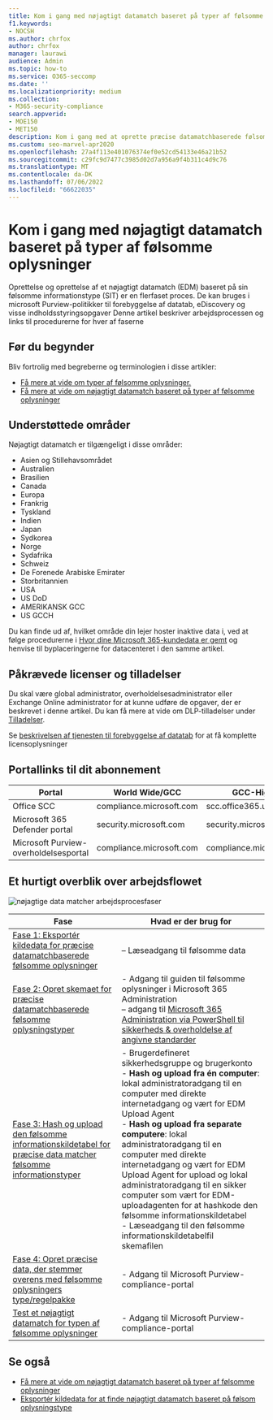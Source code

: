```yaml
---
title: Kom i gang med nøjagtigt datamatch baseret på typer af følsomme oplysninger
f1.keywords:
- NOCSH
ms.author: chrfox
author: chrfox
manager: laurawi
audience: Admin
ms.topic: how-to
ms.service: O365-seccomp
ms.date: ''
ms.localizationpriority: medium
ms.collection:
- M365-security-compliance
search.appverid:
- MOE150
- MET150
description: Kom i gang med at oprette præcise datamatchbaserede følsomme oplysningstyper.
ms.custom: seo-marvel-apr2020
ms.openlocfilehash: 27a4f113e401076374ef0e52cd54133e46a21b52
ms.sourcegitcommit: c29fc9d7477c3985d02d7a956a9f4b311c4d9c76
ms.translationtype: MT
ms.contentlocale: da-DK
ms.lasthandoff: 07/06/2022
ms.locfileid: "66622035"
---
```

# <a name="get-started-with-exact-data-match-based-sensitive-information-types"></a>Kom i gang med nøjagtigt datamatch baseret på typer af følsomme oplysninger

Oprettelse og oprettelse af et nøjagtigt datamatch (EDM) baseret på sin følsomme informationstype (SIT) er en flerfaset proces. De kan bruges i microsoft Purview-politikker til forebyggelse af datatab, eDiscovery og visse indholdsstyringsopgaver Denne artikel beskriver arbejdsprocessen og links til procedurerne for hver af faserne

## <a name="before-you-begin"></a>Før du begynder

Bliv fortrolig med begreberne og terminologien i disse artikler:

- [Få mere at vide om typer af følsomme oplysninger.](sensitive-information-type-learn-about.md#learn-about-sensitive-information-types)
- [Få mere at vide om nøjagtigt datamatch baseret på typer af følsomme oplysninger](sit-learn-about-exact-data-match-based-sits.md#learn-about-exact-data-match-based-sensitive-information-types)

## <a name="supported-regions"></a>Understøttede områder

Nøjagtigt datamatch er tilgængeligt i disse områder:

- Asien og Stillehavsområdet
- Australien
- Brasilien
- Canada
- Europa
- Frankrig
- Tyskland
- Indien
- Japan
- Sydkorea
- Norge
- Sydafrika
- Schweiz
- De Forenede Arabiske Emirater
- Storbritannien
- USA
- US DoD
- AMERIKANSK GCC
- US GCCH

Du kan finde ud af, hvilket område din lejer hoster inaktive data i, ved at følge procedurerne i [Hvor dine Microsoft 365-kundedata er gemt](../enterprise/o365-data-locations.md) og henvise til byplaceringerne for datacenteret i den samme artikel.

## <a name="required-licenses-and-permissions"></a>Påkrævede licenser og tilladelser

Du skal være global administrator, overholdelsesadministrator eller Exchange Online administrator for at kunne udføre de opgaver, der er beskrevet i denne artikel. Du kan få mere at vide om DLP-tilladelser under [Tilladelser](data-loss-prevention-policies.md#permissions).

Se [beskrivelsen af tjenesten til forebyggelse af datatab](/office365/servicedescriptions/microsoft-365-service-descriptions/microsoft-365-tenantlevel-services-licensing-guidance/microsoft-365-security-compliance-licensing-guidance#data-loss-prevention-for-exchange-online-sharepoint-online-and-onedrive-for-business) for at få komplette licensoplysninger

## <a name="portal-links-for-your-subscription"></a>Portallinks til dit abonnement

|Portal|World Wide/GCC|GCC-High|DOD|
|---|---|---|---|
|Office SCC|compliance.microsoft.com|scc.office365.us|scc.protection.apps.mil|
|Microsoft 365 Defender portal|security.microsoft.com|security.microsoft.us|security.apps.mil|
|Microsoft Purview-overholdelsesportal|compliance.microsoft.com|compliance.microsoft.us|compliance.apps.mil|

## <a name="the-work-flow-at-a-glance"></a>Et hurtigt overblik over arbejdsflowet

![nøjagtige data matcher arbejdsprocesfaser](..\media\swimlane_edm_process.png)


|Fase|Hvad er der brug for|
|---|---|
|[Fase 1: Eksportér kildedata for præcise datamatchbaserede følsomme oplysninger](sit-get-started-exact-data-match-export-data.md#export-source-data-for-exact-data-match-based-sensitive-information-type)|– Læseadgang til følsomme data|
|[Fase 2: Opret skemaet for præcise datamatchbaserede følsomme oplysningstyper](sit-get-started-exact-data-match-create-schema.md#create-the-schema-for-exact-data-match-based-sensitive-information-types)|- Adgang til guiden til følsomme oplysninger i Microsoft 365 Administration </br>– adgang til [Microsoft 365 Administration via PowerShell til sikkerheds & overholdelse af angivne standarder](/powershell/exchange/connect-to-scc-powershell) |
|[Fase 3: Hash og upload den følsomme informationskildetabel for præcise data matcher følsomme informationstyper](sit-get-started-exact-data-match-hash-upload.md#hash-and-upload-the-sensitive-information-source-table-for-exact-data-match-sensitive-information-types)|- Brugerdefineret sikkerhedsgruppe og brugerkonto </br>- **Hash og upload fra én computer**: lokal administratoradgang til en computer med direkte internetadgang og vært for EDM Upload Agent </br>- **Hash og upload fra separate computere**: lokal administratoradgang til en computer med direkte internetadgang og vært for EDM Upload Agent for upload og lokal administratoradgang til en sikker computer som vært for EDM-uploadagenten for at hashkode den følsomme informationskildetabel </br>- Læseadgang til den følsomme informationskildetabelfil </br> skemafilen |
|[Fase 4: Opret præcise data, der stemmer overens med følsomme oplysningers type/regelpakke](sit-get-started-exact-data-match-create-rule-package.md#create-exact-data-match-sensitive-information-typerule-package) |- Adgang til Microsoft Purview-compliance-portal |
|[Test et nøjagtigt datamatch for typen af følsomme oplysninger](sit-get-started-exact-data-match-test.md#test-an-exact-data-match-sensitive-information-type)| - Adgang til Microsoft Purview-compliance-portal

## <a name="see-also"></a>Se også

- [Få mere at vide om nøjagtigt datamatch baseret på typer af følsomme oplysninger](sit-learn-about-exact-data-match-based-sits.md#learn-about-exact-data-match-based-sensitive-information-types)
- [Eksportér kildedata for at finde nøjagtigt datamatch baseret på følsom oplysningstype](sit-get-started-exact-data-match-export-data.md#export-source-data-for-exact-data-match-based-sensitive-information-type)
